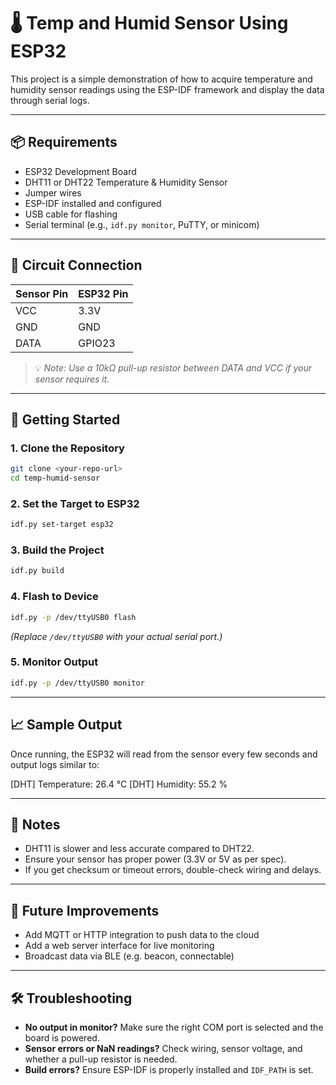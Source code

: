 # 🌡️ Temp and Humid Sensor Using ESP32

This project is a simple demonstration of how to acquire temperature and humidity sensor readings using the ESP-IDF framework and display the data through serial logs.

---

## 📦 Requirements

- ESP32 Development Board  
- DHT11 or DHT22 Temperature & Humidity Sensor  
- Jumper wires  
- ESP-IDF installed and configured  
- USB cable for flashing  
- Serial terminal (e.g., `idf.py monitor`, PuTTY, or minicom)  

---

## 🔌 Circuit Connection

| Sensor Pin | ESP32 Pin |
|------------|-----------|
| VCC        | 3.3V      |
| GND        | GND       |
| DATA       | GPIO23     |

> 💡 *Note: Use a 10kΩ pull-up resistor between DATA and VCC if your sensor requires it.*

---

## 🚀 Getting Started

### 1. Clone the Repository

```bash
git clone <your-repo-url>
cd temp-humid-sensor
```

### 2. Set the Target to ESP32

```bash
idf.py set-target esp32
```

### 3. Build the Project

```bash
idf.py build
```

### 4. Flash to Device

```bash
idf.py -p /dev/ttyUSB0 flash
```

*(Replace `/dev/ttyUSB0` with your actual serial port.)*

### 5. Monitor Output

```bash
idf.py -p /dev/ttyUSB0 monitor
```

---

## 📈 Sample Output

Once running, the ESP32 will read from the sensor every few seconds and output logs similar to:

[DHT] Temperature: 26.4 °C
[DHT] Humidity: 55.2 %

---

## 🧪 Notes

- DHT11 is slower and less accurate compared to DHT22.
- Ensure your sensor has proper power (3.3V or 5V as per spec).
- If you get checksum or timeout errors, double-check wiring and delays.

---

## 📌 Future Improvements

- Add MQTT or HTTP integration to push data to the cloud   
- Add a web server interface for live monitoring
- Broadcast data via BLE (e.g. beacon, connectable)

---

## 🛠️ Troubleshooting

- **No output in monitor?** Make sure the right COM port is selected and the board is powered.
- **Sensor errors or NaN readings?** Check wiring, sensor voltage, and whether a pull-up resistor is needed.
- **Build errors?** Ensure ESP-IDF is properly installed and `IDF_PATH` is set.
